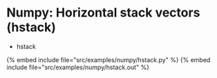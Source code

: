# Numpy: Horizontal stack vectors (hstack)

* hstack

{% embed include file="src/examples/numpy/hstack.py" %}
{% embed include file="src/examples/numpy/hstack.out" %}


